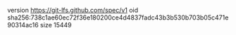 version https://git-lfs.github.com/spec/v1
oid sha256:738c1ae60ec72f36e180200ce4d4837fadc43b3b530b703b05c471e90314ac16
size 15449

